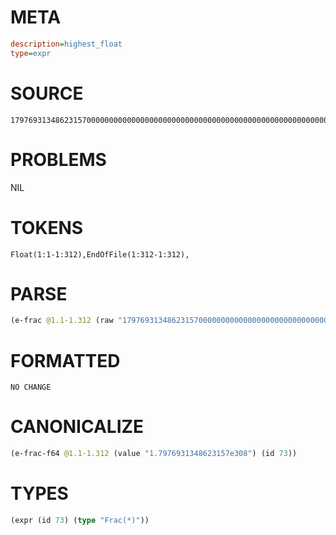 # META
~~~ini
description=highest_float
type=expr
~~~
# SOURCE
~~~roc
179769313486231570000000000000000000000000000000000000000000000000000000000000000000000000000000000000000000000000000000000000000000000000000000000000000000000000000000000000000000000000000000000000000000000000000000000000000000000000000000000000000000000000000000000000000000000000000000000000000000000000000.0
~~~
# PROBLEMS
NIL
# TOKENS
~~~zig
Float(1:1-1:312),EndOfFile(1:312-1:312),
~~~
# PARSE
~~~clojure
(e-frac @1.1-1.312 (raw "179769313486231570000000000000000000000000000000000000000000000000000000000000000000000000000000000000000000000000000000000000000000000000000000000000000000000000000000000000000000000000000000000000000000000000000000000000000000000000000000000000000000000000000000000000000000000000000000000000000000000000000.0"))
~~~
# FORMATTED
~~~roc
NO CHANGE
~~~
# CANONICALIZE
~~~clojure
(e-frac-f64 @1.1-1.312 (value "1.7976931348623157e308") (id 73))
~~~
# TYPES
~~~clojure
(expr (id 73) (type "Frac(*)"))
~~~
